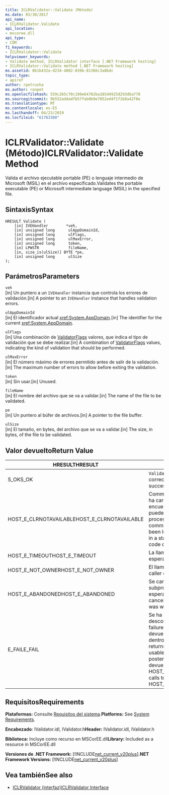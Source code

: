 ```yaml
---
title: ICLRValidator::Validate (Método)
ms.date: 03/30/2017
api_name:
- ICLRValidator.Validate
api_location:
- mscoree.dll
api_type:
- COM
f1_keywords:
- ICLRValidator::Validate
helpviewer_keywords:
- Validate method, ICLRValidator interface [.NET Framework hosting]
- ICLRValidator::Validate method [.NET Framework hosting]
ms.assetid: 0b1b432a-d234-4002-839b-81366c3a8bdc
topic_type:
- apiref
author: rpetrusha
ms.author: ronpet
ms.openlocfilehash: 559c265c70c199e64782ba185d4925d293d6a778
ms.sourcegitcommit: 9b552addadfb57fab0b9e7852ed4f1f1b8a42f8e
ms.translationtype: MT
ms.contentlocale: es-ES
ms.lasthandoff: 04/23/2019
ms.locfileid: "61763308"
---
```

# <a name="iclrvalidatorvalidate-method"></a><span data-ttu-id="fc3ec-102">ICLRValidator::Validate (Método)</span><span class="sxs-lookup"><span data-stu-id="fc3ec-102">ICLRValidator::Validate Method</span></span>
<span data-ttu-id="fc3ec-103">Valida el archivo ejecutable portable (PE) o lenguaje intermedio de Microsoft (MSIL) en el archivo especificado.</span><span class="sxs-lookup"><span data-stu-id="fc3ec-103">Validates the portable executable (PE) or Microsoft intermediate language (MSIL) in the specified file.</span></span>  
  
## <a name="syntax"></a><span data-ttu-id="fc3ec-104">Sintaxis</span><span class="sxs-lookup"><span data-stu-id="fc3ec-104">Syntax</span></span>  
  
```  
HRESULT Validate (  
    [in] IVEHandler        *veh,  
    [in] unsigned long      ulAppDomainId,  
    [in] unsigned long      ulFlags,  
    [in] unsigned long      ulMaxError,  
    [in] unsigned long      token,  
    [in] LPWSTR             fileName,  
    [in, size_is(ulSize)] BYTE *pe,  
    [in] unsigned long      ulSize  
);      
```  
  
## <a name="parameters"></a><span data-ttu-id="fc3ec-105">Parámetros</span><span class="sxs-lookup"><span data-stu-id="fc3ec-105">Parameters</span></span>  
 `veh`  
 <span data-ttu-id="fc3ec-106">[in] Un puntero a un `IVEHandler` instancia que controla los errores de validación.</span><span class="sxs-lookup"><span data-stu-id="fc3ec-106">[in] A pointer to an `IVEHandler` instance that handles validation errors.</span></span>  
  
 `ulAppDomainId`  
 <span data-ttu-id="fc3ec-107">[in] El identificador actual <xref:System.AppDomain>.</span><span class="sxs-lookup"><span data-stu-id="fc3ec-107">[in] The identifier for the current <xref:System.AppDomain>.</span></span>  
  
 `ulFlags`  
 <span data-ttu-id="fc3ec-108">[in] Una combinación de [ValidatorFlags](../../../../docs/framework/unmanaged-api/hosting/validatorflags-enumeration.md) valores, que indica el tipo de validación que se debe realizar.</span><span class="sxs-lookup"><span data-stu-id="fc3ec-108">[in] A combination of [ValidatorFlags](../../../../docs/framework/unmanaged-api/hosting/validatorflags-enumeration.md) values, indicating the kind of validation that should be performed.</span></span>  
  
 `ulMaxError`  
 <span data-ttu-id="fc3ec-109">[in] El número máximo de errores permitido antes de salir de la validación.</span><span class="sxs-lookup"><span data-stu-id="fc3ec-109">[in] The maximum number of errors to allow before exiting the validation.</span></span>  
  
 `token`  
 <span data-ttu-id="fc3ec-110">[in] Sin usar.</span><span class="sxs-lookup"><span data-stu-id="fc3ec-110">[in] Unused.</span></span>  
  
 `fileName`  
 <span data-ttu-id="fc3ec-111">[in] El nombre del archivo que se va a validar.</span><span class="sxs-lookup"><span data-stu-id="fc3ec-111">[in] The name of the file to be validated.</span></span>  
  
 `pe`  
 <span data-ttu-id="fc3ec-112">[in] Un puntero al búfer de archivos.</span><span class="sxs-lookup"><span data-stu-id="fc3ec-112">[in] A pointer to the file buffer.</span></span>  
  
 `ulSize`  
 <span data-ttu-id="fc3ec-113">[in] El tamaño, en bytes, del archivo que se va a validar.</span><span class="sxs-lookup"><span data-stu-id="fc3ec-113">[in] The size, in bytes, of the file to be validated.</span></span>  
  
## <a name="return-value"></a><span data-ttu-id="fc3ec-114">Valor devuelto</span><span class="sxs-lookup"><span data-stu-id="fc3ec-114">Return Value</span></span>  
  
|<span data-ttu-id="fc3ec-115">HRESULT</span><span class="sxs-lookup"><span data-stu-id="fc3ec-115">HRESULT</span></span>|<span data-ttu-id="fc3ec-116">Descripción</span><span class="sxs-lookup"><span data-stu-id="fc3ec-116">Description</span></span>|  
|-------------|-----------------|  
|<span data-ttu-id="fc3ec-117">S_OK</span><span class="sxs-lookup"><span data-stu-id="fc3ec-117">S_OK</span></span>|<span data-ttu-id="fc3ec-118">`Validate` se devolvió correctamente.</span><span class="sxs-lookup"><span data-stu-id="fc3ec-118">`Validate` returned successfully.</span></span>|  
|<span data-ttu-id="fc3ec-119">HOST_E_CLRNOTAVAILABLE</span><span class="sxs-lookup"><span data-stu-id="fc3ec-119">HOST_E_CLRNOTAVAILABLE</span></span>|<span data-ttu-id="fc3ec-120">Common language runtime (CLR) no se ha cargado en un proceso o el CLR se encuentra en un estado en el que no se puede ejecutar código administrado o procesar la llamada correctamente.</span><span class="sxs-lookup"><span data-stu-id="fc3ec-120">The common language runtime (CLR) has not been loaded into a process, or the CLR is in a state in which it cannot run managed code or process the call successfully.</span></span>|  
|<span data-ttu-id="fc3ec-121">HOST_E_TIMEOUT</span><span class="sxs-lookup"><span data-stu-id="fc3ec-121">HOST_E_TIMEOUT</span></span>|<span data-ttu-id="fc3ec-122">La llamada ha agotado el tiempo de espera.</span><span class="sxs-lookup"><span data-stu-id="fc3ec-122">The call timed out.</span></span>|  
|<span data-ttu-id="fc3ec-123">HOST_E_NOT_OWNER</span><span class="sxs-lookup"><span data-stu-id="fc3ec-123">HOST_E_NOT_OWNER</span></span>|<span data-ttu-id="fc3ec-124">El llamador no posee el bloqueo.</span><span class="sxs-lookup"><span data-stu-id="fc3ec-124">The caller does not own the lock.</span></span>|  
|<span data-ttu-id="fc3ec-125">HOST_E_ABANDONED</span><span class="sxs-lookup"><span data-stu-id="fc3ec-125">HOST_E_ABANDONED</span></span>|<span data-ttu-id="fc3ec-126">Se canceló un evento mientras un subproceso bloqueado o fibra estaba esperando en ella.</span><span class="sxs-lookup"><span data-stu-id="fc3ec-126">An event was canceled while a blocked thread or fiber was waiting on it.</span></span>|  
|<span data-ttu-id="fc3ec-127">E_FAIL</span><span class="sxs-lookup"><span data-stu-id="fc3ec-127">E_FAIL</span></span>|<span data-ttu-id="fc3ec-128">Se ha producido un error irrecuperable desconocido.</span><span class="sxs-lookup"><span data-stu-id="fc3ec-128">An unknown catastrophic failure occurred.</span></span> <span data-ttu-id="fc3ec-129">Cuando un método devuelve E_FAIL, CLR ya no es utilizable dentro del proceso.</span><span class="sxs-lookup"><span data-stu-id="fc3ec-129">When a method returns E_FAIL, the CLR is no longer usable within the process.</span></span> <span data-ttu-id="fc3ec-130">Las llamadas posteriores a métodos de hospedaje devuelven HOST_E_CLRNOTAVAILABLE.</span><span class="sxs-lookup"><span data-stu-id="fc3ec-130">Subsequent calls to hosting methods return HOST_E_CLRNOTAVAILABLE.</span></span>|  
  
## <a name="requirements"></a><span data-ttu-id="fc3ec-131">Requisitos</span><span class="sxs-lookup"><span data-stu-id="fc3ec-131">Requirements</span></span>  
 <span data-ttu-id="fc3ec-132">**Plataformas:** Consulte [Requisitos del sistema](../../../../docs/framework/get-started/system-requirements.md).</span><span class="sxs-lookup"><span data-stu-id="fc3ec-132">**Platforms:** See [System Requirements](../../../../docs/framework/get-started/system-requirements.md).</span></span>  
  
 <span data-ttu-id="fc3ec-133">**Encabezado**: IValidator.idl, IValidator.h</span><span class="sxs-lookup"><span data-stu-id="fc3ec-133">**Header:** IValidator.idl, IValidator.h</span></span>  
  
 <span data-ttu-id="fc3ec-134">**Biblioteca:** Incluye como recurso en MSCorEE.dll</span><span class="sxs-lookup"><span data-stu-id="fc3ec-134">**Library:** Included as a resource in MSCorEE.dll</span></span>  
  
 <span data-ttu-id="fc3ec-135">**Versiones de .NET Framework:** [!INCLUDE[net_current_v20plus](../../../../includes/net-current-v20plus-md.md)]</span><span class="sxs-lookup"><span data-stu-id="fc3ec-135">**.NET Framework Versions:** [!INCLUDE[net_current_v20plus](../../../../includes/net-current-v20plus-md.md)]</span></span>  
  
## <a name="see-also"></a><span data-ttu-id="fc3ec-136">Vea también</span><span class="sxs-lookup"><span data-stu-id="fc3ec-136">See also</span></span>

- [<span data-ttu-id="fc3ec-137">ICLRValidator (interfaz)</span><span class="sxs-lookup"><span data-stu-id="fc3ec-137">ICLRValidator Interface</span></span>](../../../../docs/framework/unmanaged-api/hosting/iclrvalidator-interface.md)
